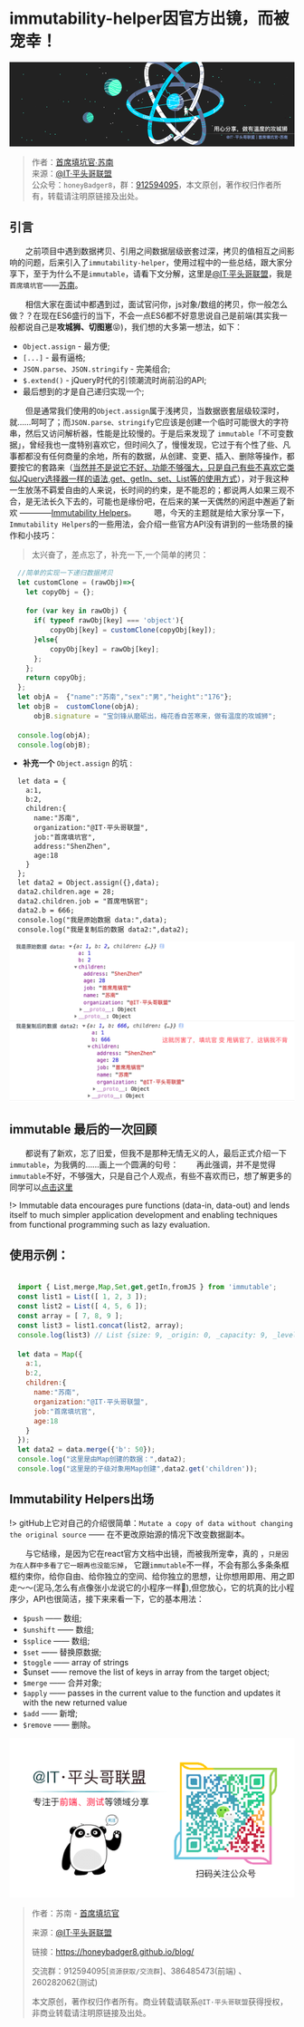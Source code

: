 

# immutability-helper因官方出镜，而被宠幸！

![本文由@IT·平头哥联盟-首席填坑官∙苏南 分享](../_banner/banner15.png)

> 作者：[首席填坑官∙苏南](https://github.com/meibin08/ "首席填坑官∙苏南")<br/>
> 来源：[@IT·平头哥联盟](https://honeybadger8.github.io/blog/ "@IT·平头哥联盟")<br/>
> 公众号：`honeyBadger8`，群：[912594095](https://shang.qq.com/wpa/qunwpa?idkey=265166274bca82709718a0ae1fa9c55d65dd3608ebc780f9e6ea41e2761f5ec2 "@IT·平头哥联盟QQ交流群")，本文原创，著作权归作者所有，转载请注明原链接及出处。

## 引言
　　之前项目中遇到数据拷贝、引用之间数据层级嵌套过深，拷贝的值相互之间影响的问题，后来引入了`immutability-helper`，使用过程中的一些总结，跟大家分享下，至于为什么不是`immutable`，请看下文分解，这里是[@IT·平头哥联盟](https://honeybadger8.github.io/blog/ "@IT·平头哥联盟")，我是`首席填坑官`——[苏南](https://github.com/meibin08 "首席填坑官∙苏南")。

​　　相信大家在面试中都遇到过，面试官问你，js对象/数组的拷贝，你一般怎么做？？在现在ES6盛行的当下，不会一点ES6都不好意思说自己是前端(其实我一般都说自己是**攻城狮、切图崽**😝)，我们想的大多第一想法，如下：
+ `Object.assign` - 最方便;
+ `[...]` - 最有逼格;
+ `JSON.parse`、`JSON.stringify` - 完美组合;
+ `$.extend()` - jQuery时代的引领潮流时尚前沿的API;
+ 最后想到的才是自己递归实现一个;

　　但是通常我们使用的`Object.assign`属于浅拷贝，当数据嵌套层级较深时，就……呵呵了；而`JSON.parse、stringify`它应该是创建一个临时可能很大的字符串，然后又访问解析器，性能是比较慢的。于是后来发现了 `immutable`「不可变数据」，曾经我也一度特别喜欢它，但时间久了，慢慢发现，它过于有个性了些、凡事都都没有任何商量的余地，所有的数据，从创建、变更、插入、删除等操作，都要按它的套路来（<u>当然并不是说它不好、功能不够强大，只是自己有些不喜欢它类似JQuery选择器一样的语法,get、getIn、set、List等的使用方式</u>），对于我这种一生放荡不羁爱自由的人来说，长时间的约束，是不能忍的；都说两人如果三观不合，是无法长久下去的，可能也是缘份吧，在后来的某一天偶然的闲逛中邂逅了新欢 ————[Immutability Helpers](https://reactjs.org/docs/update.html)。
　　嗯，今天的主题就是给大家分享一下，`Immutability Helpers`的一些用法，会介绍一些官方API没有讲到的一些场景的操作和小技巧：
　　
> 太兴奋了，差点忘了，补充一下,一个简单的拷贝：

```js
  //简单的实现一下递归数据拷贝
  let customClone = (rawObj)=>{
    let copyObj = {};

    for (var key in rawObj) {
      if( typeof rawObj[key] === 'object'){
          copyObj[key] = customClone(copyObj[key]);
      }else{
          copyObj[key] = rawObj[key];
      };
    };
    return copyObj;
  };
  let objA =  {"name":"苏南","sex":"男","height":"176"};
  let objB =  customClone(objA);
      objB.signature = "宝剑锋从磨砺出，梅花香自苦寒来，做有温度的攻城狮";

  console.log(objA);
  console.log(objB);

```

* **补充一个** `Object.assign` 的坑 :

```
  let data = {
    a:1,
    b:2,
    children:{
      name:"苏南",
      organization:"@IT·平头哥联盟",
      job:"首席填坑官",
      address:"ShenZhen",
      age:18
    }
  };
  let data2 = Object.assign({},data);
  data2.children.age = 28;
  data2.children.job = "首席甩锅官";
  data2.b = 666;
  console.log("我是原始数据 data:",data);
  console.log("我是复制后的数据 data2:",data2);

```

![本文由@IT·平头哥联盟-首席填坑官∙苏南 分享,展示Object.assign拷贝问题](./_images/imm01.png)

## immutable 最后的一次回顾

　　都说有了新欢，忘了旧爱，但我不是那种无情无义的人，最后正式介绍一下 `immutable`，为我俩的……画上一个圆满的句号：
　　再此强调，并不是觉得`immutable`不好，不够强大，只是自己个人观点，有些不喜欢而已，想了解更多的同学可以[点击这里](http://facebook.github.io/immutable-js/)

!> Immutable data encourages pure functions (data-in, data-out) and lends itself to much simpler application development and enabling techniques from functional programming such as lazy evaluation.

## 使用示例：
```js
  
  import { List,merge,Map,Set,get,getIn,fromJS } from 'immutable';
  const list1 = List([ 1, 2, 3 ]);
  const list2 = List([ 4, 5, 6 ]);
  const array = [ 7, 8, 9 ];
  const list3 = list1.concat(list2, array);
  console.log(list3) // List {size: 9, _origin: 0, _capacity: 9, _level: 5, _root: null, …} 是不能直接获取到数据的，须使用get,-- list3.get(0)

  let data = Map({
    a:1,
    b:2,
    children:{
      name:"苏南",
      organization:"@IT·平头哥联盟",
      job:"首席填坑官",
      age:18
    }
  });
  let data2 = data.merge({'b': 50});
  console.log("这里是由Map创建的数据：",data2);
  console.log("这里是的子级对象用Map创建",data2.get('children'));

```



## Immutability Helpers出场

!> gitHub上它对自己的介绍很简单：`Mutate a copy of data without changing the original source` —— 在不更改原始源的情况下改变数据副本。

　　与它结缘，是因为它在react官方文档中出镜，而被我所宠幸，真的 ，`只是因为在人群中多看了它一眼再也没能忘掉`， 它跟`immutable`不一样，不会有那么多条条框框约束你，给你自由、给你独立的空间、给你独立的思想，让你想用即用、用之即走～～(泥马,怎么有点像张小龙说它的小程序一样😬),但您放心，它的坑真的比小程序少，API也很简洁，接下来来看一下，它的基本用法：
+ `$push` —— 数组;
+ `$unshift` —— 数组;
+ `$splice` —— 数组;
+ `$set` —— 替换原数据;
+ `$toggle` —— array of strings
+ $unset —— remove the list of keys in array from the target object;
+ `$merge` —— 合并对象;
+ `$apply` ——  passes in the current value to the function and updates it with the new returned value
+ `$add` —— 新增;
+ `$remove` —— 删除。


![宝剑锋从磨砺出，梅花香自苦寒来，做有温度的攻城狮!](../_banner/card.png)

> 作者：苏南 - [首席填坑官](https://github.com/meibin08/ "首席填坑官")
>
> 来源：[@IT·平头哥联盟](https://honeybadger8.github.io/blog/ "@IT·平头哥联盟")
> 
> 链接：https://honeybadger8.github.io/blog/
> 
> 交流群：912594095[`资源获取/交流群`]、386485473(前端) 、260282062(测试)
>
> 本文原创，著作权归作者所有。商业转载请联系`@IT·平头哥联盟`获得授权，非商业转载请注明原链接及出处。 







